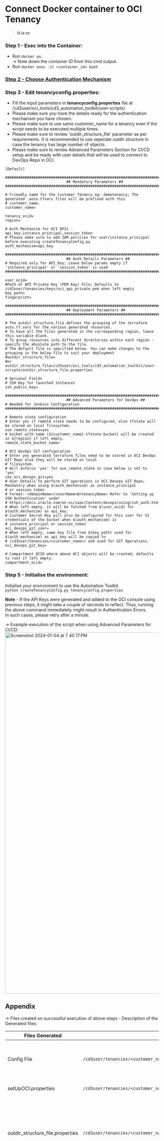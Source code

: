 # Connect Docker container to OCI Tenancy


> ***It is re***

### **Step 1 - Exec into the Container**:
* Run  ```docker ps```.
<br> → Note down the container ID from this cmd output.
* Run  ```docker exec -it <container_id> bash```

### <a href = "/cd3_automation_toolkit/documentation/user_guide/Auth_Mechanisms_in_OCI.md">**Step 2 - Choose Authentication Mechanism**</a>

### **Step 3 - Edit tenancyconfig.properties**:
* Fill the input parameters in **tenancyconfig.properties** file at /cd3user/oci_tools/cd3_automation_toolkit/user-scripts/. 
* Please make sure you have the details ready for the authentication mechanism you have chosen. <br>
* Please make sure to use same customer_name for a tenancy even if the script needs to be executed multiple times.
* Please make sure to review 'outdir_structure_file' parameter as per requirements. It is recommended to use seperate outdir structure in case the tenancy has large number of objects. <br>
* Please make sure to review Advanced Parameters Section for CI/CD setup and be ready with user details that will be used to connect to DevOps Repo in OCI.
```
[Default]

##################################################################################################################
                            ## Mandatory Parameters ##
##################################################################################################################

# Friendly name for the Customer Tenancy eg: demotenancy; The generated .auto.tfvars files will be prefixed with this
# customer_name.
customer_name=

tenancy_ocid=
region=

# Auth Mechanism for OCI APIs - api_key,instance_principal,session_token
# Please make sure to add IAM policies for user/instance_principal before executing createTenancyConfig.py
auth_mechanism=api_key

##################################################################################################################
                            ## Auth Details Parameters ##
# Required only for API_Key; Leave below params empty if 'instance_principal' or 'session_token' is used
##################################################################################################################

user_ocid=
#Path of API Private Key (PEM Key) File; Defaults to /cd3user/tenancies/keys/oci_api_private.pem when left empty
key_path=
fingerprint=

##################################################################################################################
                            ## Deployment Parameters ##
##################################################################################################################

# The outdir_structure_file defines the grouping of the terraform auto.tf.vars for the various generated resources.
# To have all the files generated in the corresponding region, leave this variable blank.
# To group resources into different directories within each region - specify the absolute path to the file.
# The default file is specified below. You can make changes to the grouping in the below file to suit your deployment
#outdir_structure_file=
#or
outdir_structure_file=/cd3user/oci_tools/cd3_automation_toolkit/user-scripts/outdir_structure_file.properties

# Optional Fields
# SSH Key for launched instances
ssh_public_key=

##################################################################################################################
                            ## Advanced Parameters for DevOps ##
# Needed for Jenkins Configuration
##################################################################################################################

# Remote state configuration
# Enter yes if remote state needs to be configured, else tfstate will be stored on local filesystem.
use_remote_state=yes
# bucket with name (${customer_name}-tfstate-bucket) will be created in ${region} if left empty.
remote_state_bucket_name=

# OCI DevOps GIT configuration
# Enter yes generated terraform_files need to be stored in OCI DevOps GIT Repo else they will be stored on local
# filesystem.
# Will enforce 'yes' for use_remote_state in case below is set to 'yes'
use_oci_devops_git=yes
# User Details to perform GIT operations in OCI Devops GIT Repo; Mandatory when using $(auth_mechanism) as instance_principal
# or session_token
# Format: <domainName>/<userName>@<tenancyName> Refer to 'Setting up SSH Authentication' under
# https://docs.oracle.com/en-us/iaas/Content/devops/using/ssh_auth.htm
# When left empty, it will be fetched from $(user_ocid) for $(auth_mechanism) as api_key.
# Customer Secret Key will also be configured for this user for S3 credentials of the bucket when $(auth_mechanism) is
# instance_principal or session_token
oci_devops_git_user=
# When left empty, same key file from $(key_path) used for $(auth_mechanism) as api_key will be copied to
# /cd3user/tenancies/<customer_name>/ and used for GIT Operations.
oci_devops_git_key=

# Compartment OCID where above OCI objects will be created; defaults to root if left empty.
compartment_ocid=
```
### **Step 5 - Initialise the environment**:
Initialise your environment to use the Automation Toolkit.
<br>```python createTenancyConfig.py tenancyconfig.properties```

**Note** - If the API Keys were generated and added to the OCI console using previous steps, it might take a couple of seconds to reflect. Thus, running the above command immediately might result in Authentication Errors.<br>In such cases, please retry after a minute.
<br>

→ Example execution of the script when using Advanced Parameters for CI/CD:
<img width="1183" alt="Screenshot 2024-01-04 at 7 40 17 PM" src="https://github.com/oracle-devrel/cd3-automation-toolkit/assets/103508105/3b6d60fd-424f-42a7-86ce-a49c7eba5554">


## Appendix
→ Files created on successful execution of above steps - Description of the Generated files:

| Files Generated | At File Path | Comment/Purpose |
| --------------- | ------------ | --------------- |
| Config File | ```/cd3user/tenancies/<customer_name>/<customer_name>_config``` | Customer specific Config file is required for OCI API calls. This will have data based on authentication mechanism chosen. |
| setUpOCI.properties | ```/cd3user/tenancies/<customer_name>/<customer_name>_setUpOCI.properties``` | Customer Specific properties files will be created. |
| outdir_structure_file.properties | ```/cd3user/tenancies/<customer_name>/<customer_name>_outdir_structure_file``` | Customer Specific properties file for outdir structure.<br> This file will not be generated if 'outdir_structure_file' parameter was set to empty(single outdir) in tenancyconfig.properties while running createTenancy.py |
| Region based directories | ```/cd3user/tenancies/<customer_name>/terraform_files``` | Tenancy's subscribed regions based directories for the generation of terraform files.<br>Each region directory will contain individual directory for each service based on the parameter 'outdir_structure_file' |
| Variables File,Provider File, Root and Sub terraform modules | ```/cd3user/tenancies/<customer_name>/terraform_files/<region>``` | Required for terraform to work. Variables file and Provider file will be genrated based on authentication mechanism chosen.|
| GIT Config File | ```/cd3user/tenancies/<customer_name>/<customer_name>_git_config``` | Customer specific GIT Config file for OCI Dev Ops GIT operations |
| S3 Credentials File | ```/cd3user/tenancies/<customer_name>/<customer_name>_s3_credentials``` | This file contains access key and secret for S3 compatible OS bucket to manage remote terraform state. |
| Public and Private Key Pair | Copied from ```/cd3user/tenancies/keys/```<br>to<br>```/cd3user/tenancies/<customer_name>/``` | API Key for authentication mechanism as API_Key are moved to customer specific out directory locations for easy access. |
| Jenkins Home | ```/cd3user/tenancies/jenkins_home``` | This folder contains jenkins specific data. Single Jenkins instance can be setup for a single container. |
| out file | ```/cd3user/tenancies/<customer_name>/createTenancyConfig.out``` | This file contains a copy of information displayed as the console output. |


<br><br>
<div align='center'>

| <a href="/cd3_automation_toolkit/documentation/user_guide/Launch_Docker_container.md">:arrow_backward: Prev</a> | <a href="/cd3_automation_toolkit/documentation/user_guide/RunningAutomationToolkit.md">Next :arrow_forward:</a> |
| :---- | -------: |
  
</div>
